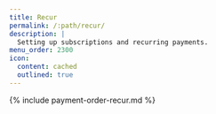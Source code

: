 ```yaml
---
title: Recur
permalink: /:path/recur/
description: |
  Setting up subscriptions and recurring payments.
menu_order: 2300
icon:
  content: cached
  outlined: true
---
```


{% include payment-order-recur.md %}
